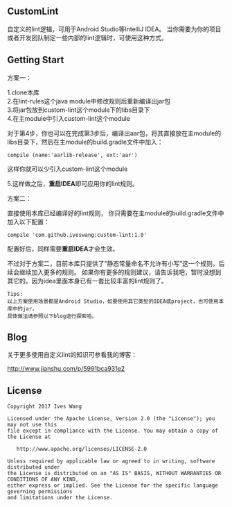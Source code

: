 ## CustomLint
自定义的lint逻辑，可用于Android Studio等IntelliJ IDEA。
当你需要为你的项目或者开发团队制定一些内部的lint逻辑时，可使用这种方式。

## Getting Start
方案一：

1.clone本库<br/>
2.在lint-rules这个java module中修改规则后重新编译出jar包<br/>
3.将jar包放到custom-lint这个module下的libs目录下<br/>
4.在主module中引入custom-lint这个module<br/>

对于第4步，你也可以在完成第3步后，编译出aar包，将其直接放在主module的libs目录下，然后在主module的build.gradle文件中加入：
```
compile (name:'aarlib-release', ext:'aar')
```
这样你就可以少引入custom-lint这个module<br/>

5.这样做之后，**重启IDEA**即可应用你的lint规则。

方案二：

直接使用本库已经编译好的lint规则，
你只需要在主module的build.gradle文件中加入以下配置：
```
compile 'com.github.iveswang:custom-lint:1.0'
```
配置好后，同样需要**重启IDEA**才会生效。

不过对于方案二，目前本库只提供了“静态常量命名不允许有小写”这一个规则，后续会继续加入更多的规则。
如果你有更多的规则建议，请告诉我吧，暂时没想到其它的。因为idea里面本身已有一套比较丰富的lint规则了。

```
Tips:
以上方案使用场景都是Android Studio，如要使用其它类型的IDEA或project，也可使用本库中的jar，
具体做法请参照以下blog进行探索哈。
```
## Blog
关于更多使用自定义lint的知识可参看我的博客：

http://www.jianshu.com/p/5991bca931e2

 ## License

```
Copyright 2017 Ives Wang

Licensed under the Apache License, Version 2.0 (the "License"); you may not use this
file except in compliance with the License. You may obtain a copy of the License at

   http://www.apache.org/licenses/LICENSE-2.0

Unless required by applicable law or agreed to in writing, software distributed under
the License is distributed on an "AS IS" BASIS, WITHOUT WARRANTIES OR CONDITIONS OF ANY KIND, 
either express or implied. See the License for the specific language governing permissions
and limitations under the License.
